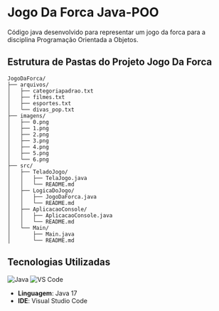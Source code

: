 # Jogo Da Forca Java-POO
Código java desenvolvido para representar um jogo da forca para a disciplina Programação Orientada a Objetos.

## Estrutura de Pastas do Projeto Jogo Da Forca

```plaintext
JogoDaForca/
├── arquivos/
│   ├── categoriapadrao.txt
│   ├── filmes.txt
│   ├── esportes.txt
│   └── divas_pop.txt
├── imagens/
│   ├── 0.png
│   ├── 1.png
│   ├── 2.png
│   ├── 3.png
│   ├── 4.png
│   ├── 5.png
│   └── 6.png
├── src/
│   ├── TeladoJogo/
│   │   ├── TelaJogo.java
│   │   └── README.md
│   ├── LogicaDoJogo/
│   │   ├── JogoDaForca.java
│   │   └── README.md
│   ├── AplicacaoConsole/
│   │   ├── AplicacaoConsole.java
│   │   └── README.md
│   └── Main/
│       ├── Main.java
│       └── README.md
```
## Tecnologias Utilizadas

![Java](https://img.shields.io/badge/Java-17-007396?logo=java&logoColor=white)
![VS Code](https://img.shields.io/badge/VS%20Code-1.60.0-007ACC?logo=visual-studio-code&logoColor=white)

- **Linguagem**: Java 17
- **IDE**: Visual Studio Code
